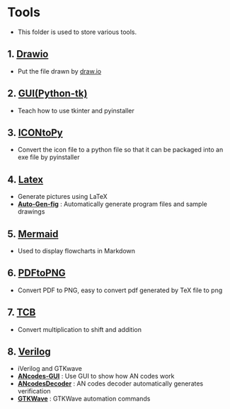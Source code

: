 # Tools
* This folder is used to store various tools.

## 1. **[Drawio](https://github.com/Wilhelmine21/Wilhelmine21/tree/main/Tools/Drawio "Drawio")** 
* Put the file drawn by [draw.io](https://app.diagrams.net/)
		
## 2. **[GUI(Python-tk)](https://github.com/Wilhelmine21/Wilhelmine21/tree/main/Tools/GUI(Python-tk))**
* Teach how to use tkinter and pyinstaller
		
## 3. **[ICONtoPy](https://github.com/Wilhelmine21/Wilhelmine21/tree/main/Tools/ICONtoPy "ICONtoPy")**
* Convert the icon file to a python file so that it can be packaged into an exe file by pyinstaller

## 4. **[Latex](https://github.com/Wilhelmine21/Wilhelmine21/tree/main/Tools/Latex "Latex")** 
* Generate pictures using LaTeX
*   **[Auto-Gen-fig](https://github.com/Wilhelmine21/Wilhelmine21/tree/main/Tools/Latex/Auto-Gen-fig "Auto-Gen-fig")** : Automatically generate program files and sample drawings

## 5. **[Mermaid](https://github.com/Wilhelmine21/Wilhelmine21/tree/main/Tools/Mermaid "Mermaid")**
* Used to display flowcharts in Markdown
		
## 6. **[PDFtoPNG](https://github.com/Wilhelmine21/Wilhelmine21/tree/main/Tools/PDFtoPNG "PDFtoPNG")** 
* Convert PDF to PNG, easy to convert pdf generated by TeX file to png
			
## 7. **[TCB](https://github.com/Wilhelmine21/Wilhelmine21/tree/main/Tools/TCB "TCB")**
* Convert multiplication to shift and addition
		
## 8. **[Verilog](https://github.com/Wilhelmine21/Wilhelmine21/tree/main/Tools/Verilog)**
* iVerilog and GTKwave
*   **[ANcodes-GUI](https://github.com/Wilhelmine21/Wilhelmine21/tree/main/Tools/Verilog/ANcodes-GUI)** : Use GUI to show how AN codes work
*   **[ANcodesDecoder](https://github.com/Wilhelmine21/Wilhelmine21/tree/main/Tools/Verilog/ANcodesDecoder)** : AN codes decoder automatically generates verification
*   **[GTKWave](https://github.com/Wilhelmine21/Wilhelmine21/tree/main/Tools/Verilog/GTKWave)** : GTKWave automation commands